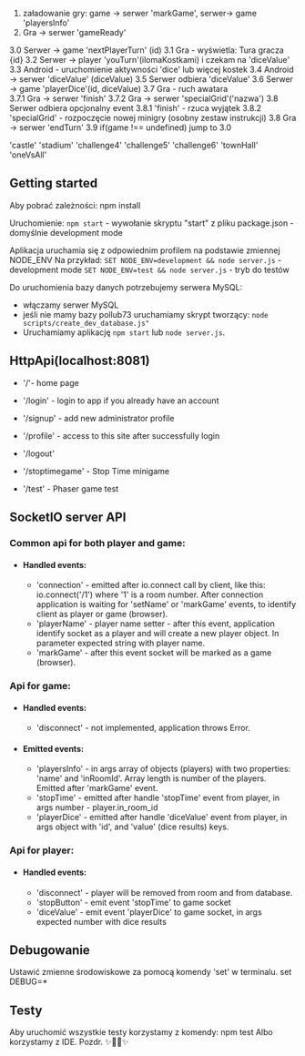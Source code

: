 1. załadowanie gry: game -> serwer 'markGame', serwer-> game 'playersInfo'
2. Gra -> serwer 'gameReady'

3.0 Serwer -> game 'nextPlayerTurn' (id)
3.1 Gra - wyświetla: Tura gracza {id}
3.2 Serwer -> player 'youTurn'(ilomaKostkami) i czekam na 'diceValue'
3.3 Android - uruchomienie aktywności 'dice' lub więcej kostek
3.4 Android -> serwer 'diceValue' (diceValue)
3.5 Serwer odbiera 'diceValue'
3.6 Serwer -> game 'playerDice'(id, diceValue)
3.7 Gra - ruch awatara  
    3.7.1 Gra -> serwer 'finish'
    3.7.2 Gra -> serwer 'specialGrid'('nazwa')
3.8 Serwer odbiera opcjonalny event
    3.8.1 'finish' - rzuca wyjątek
    3.8.2 'specialGrid' - rozpoczęcie nowej minigry (osobny zestaw instrukcji)
3.8 Gra -> serwer 'endTurn'
3.9 if(game !== undefined) jump to 3.0


'castle'
'stadium'
'challenge4'
'challenge5'
'challenge6'
'townHall'
'oneVsAll'


## Getting started
Aby pobrać zależności:
npm install

Uruchomienie:
`npm start` - wywołanie skryptu "start" z pliku package.json - domyślnie development mode

Aplikacja uruchamia się z odpowiednim profilem na podstawie zmiennej NODE_ENV
Na przykład:
`SET NODE_ENV=development && node server.js` - development mode
`SET NODE_ENV=test && node server.js` - tryb do testów

Do uruchomienia bazy danych potrzebujemy serwera MySQL:
* włączamy serwer MySQL
* jeśli nie mamy bazy pollub73 uruchamiamy skrypt tworzący:
`node scripts/create_dev_database.js"` 
* Uruchamiamy aplikację `npm start` lub `node server.js`.



## HttpApi(localhost:8081)
* '/'- home page
* '/login' - login to app if you already have an account
* '/signup' - add new administrator profile 
* '/profile' - access to this site after successfully login 
* '/logout'

* '/stoptimegame' - Stop Time minigame
* '/test' - Phaser game test


## SocketIO server API
### Common api for both player and game:
* #### Handled events:
    * 'connection' - emitted after io.connect call by client, like this:
    io.connect('/1')
where '1' is a room number.
After connection application is waiting for 'setName' or 'markGame' events, to identify client as player or game (browser).
    * 'playerName' - player name setter - after this event, application identify socket as a player and will create a new player object. In parameter expected string with player name.
    * 'markGame' - after this event socket will be marked as a game (browser).

### Api for game:
* #### Handled events:
    * 'disconnect' - not implemented, application throws Error.
* #### Emitted events:
    * 'playersInfo' - in args array of objects (players) with two properties: 'name' and 'inRoomId'. Array length is number of the players. Emitted after 'markGame' event.
    * 'stopTime' - emitted after handle 'stopTime' event from player, in args number - player.in_room_id
    * 'playerDice' - emitted after handle 'diceValue' event from player, in args object with 'id', and 'value' (dice results) keys.

### Api for player:
* #### Handled events:
    * 'disconnect' - player will be removed from room and from database.
    * 'stopButton' - emit event 'stopTime' to game socket
    * 'diceValue' - emit event 'playerDice' to game socket, in args expected number with dice results

## Debugowanie
Ustawić zmienne środowiskowe za pomocą komendy 'set' w terminalu.
set DEBUG=*

## Testy
Aby uruchomić wszystkie testy korzystamy z komendy:
    npm test
Albo korzystamy z IDE. Pozdr.
✨🐢🚀✨
